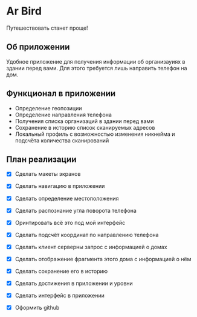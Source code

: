 # Ar Bird
Путешествовать станет проще!

## Об приложении
Удобное приложение для получения информации об организауиях в здании перед вами. Для этого требуется лишь направить телефон на дом.

## Функционал в приложении
- Определение геопозиции
- Определение направления телефона
- Получения списка организаций в здании перед вами
- Сохранение в историю список сканируемых адресов
- Локальный профиль с возможностью изменения никнейма и подсчёта количества сканирований

План реализации
----
- [x] Сделать макеты экранов
- [x] Сделать навигацию в приложении
- [x] Сделать определение местоположения
- [x] Сделать распознание угла поворота телефона
- [x] Оринтировать всё это под мой интерфейс
- [x] Сделать подсчёт координат по направлению телефона
- [x] Сделать клиент серверны запрос с информацией о домах
- [x] Сделать отображение фрагмента этого дома с информацией о нём
- [x] Сделать сохранение его в историю
- [x] Сделать достижения в приложении и уровни
- [x] Сделать интерфейс в приложении
- [x] Оформить github



